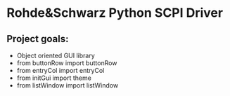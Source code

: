 # Rohde&Schwarz Python SCPI Driver

## Project goals:

* Object oriented GUI library
* from buttonRow  import buttonRow
* from entryCol   import entryCol
* from initGui    import theme
* from listWindow import listWindow